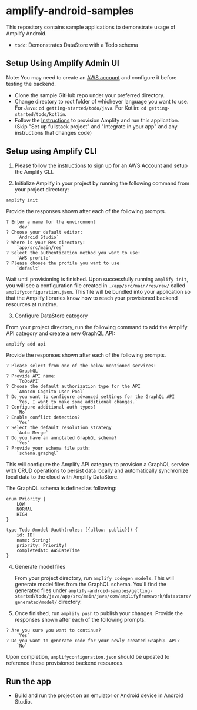 # amplify-android-samples
This repository contains sample applications to demonstrate usage of Amplify Android.
* `todo`: Demonstrates DataStore with a Todo schema

## Setup Using Amplify Admin UI
Note: You may need to create an [AWS account](https://docs.amplify.aws/lib/project-setup/prereq/q/platform/android) and configure it before testing the backend.<br />

* Clone the sample GitHub repo under your preferred directory.
* Change directory to root folder of whichever language you want to use. For Java: `cd getting-started/todo/java`. For Kotlin: `cd getting-started/todo/kotlin`.
* Follow the [Instructions](https://docs.amplify.aws/start/getting-started/installation/q/integration/android) to provision Amplify and run this application. (Skip "Set up fullstack project" and "Integrate in your app" and any instructions that changes code)

## Setup using Amplify CLI

1. Please follow the [instructions](https://docs.amplify.aws/lib/project-setup/prereq/q/platform/android/) to sign up for an AWS Account and setup the Amplify CLI.

2. Initialize Amplify in your project by running the following command from your project directory:

```
amplify init
```
Provide the responses shown after each of the following prompts.
```
? Enter a name for the environment
    `dev`
? Choose your default editor:
    `Android Studio`
? Where is your Res directory:
    `app/src/main/res`
? Select the authentication method you want to use: 
    `AWS profile`
? Please choose the profile you want to use 
    `default`
```
Wait until provisioning is finished. Upon successfully running `amplify init`, you will see a configuration file created in `./app/src/main/res/raw/` called `amplifyconfiguration.json`. This file will be bundled into your application so that the Amplify libraries know how to reach your provisioned backend resources at runtime.

3. Configure DataStore category

From your project directory, run the following command to add the Amplify API category and create a new GraphQL API:
```
amplify add api
```
Provide the responses shown after each of the following prompts.
```
? Please select from one of the below mentioned services: 
    `GraphQL`
? Provide API name: 
    `ToDoAPI`
? Choose the default authorization type for the API 
    `Amazon Cognito User Pool`
? Do you want to configure advanced settings for the GraphQL API 
    `Yes, I want to make some additional changes.`
? Configure additional auth types? 
    `No`
? Enable conflict detection? 
    `Yes`
? Select the default resolution strategy 
    `Auto Merge`
? Do you have an annotated GraphQL schema? 
    `Yes`
? Provide your schema file path: 
    `schema.graphql`
```
This will configure the Amplify API category to provision a GraphQL service with CRUD operations to persist data locally and automatically synchronize local data to the cloud with Amplify DataStore. 

The GraphQL schema is defined as following: 

```
enum Priority {
    LOW
    NORMAL
    HIGH
}

type Todo @model @auth(rules: [{allow: public}]) {
    id: ID!
    name: String!
    priority: Priority!
    completedAt: AWSDateTime
}
```

4. Generate model files
   
   From your project directory, run `amplify codegen models`. This will generate model files from the GraphQL schema. You'll find the generated files under `amplify-android-samples/getting-started/todo/java/app/src/main/java/com/amplifyframework/datastore/generated/model/` directory.
   
5. Once finished, run `amplify push` to publish your changes. Provide the responses shown after each of the following prompts.
```
? Are you sure you want to continue?
    `Yes`
? Do you want to generate code for your newly created GraphQL API?
    `No`
```

Upon completion, `amplifyconfiguration.json` should be updated to reference these provisioned backend resources.

## Run the app

- Build and run the project on an emulator or Android device in Android Studio.